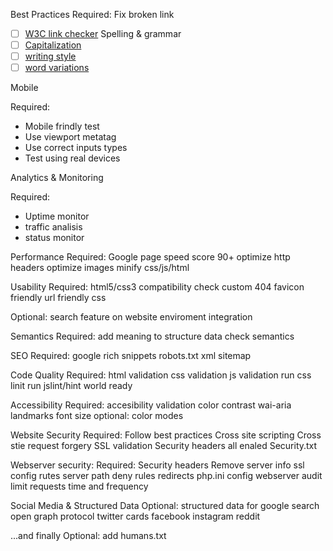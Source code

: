 Best Practices
Required:
   Fix broken link
   - [ ] [W3C link checker](https://validator.w3.org/checklink)
   Spelling & grammar
   - [ ] [Capitalization](https://en.wikipedia.org/wiki/Capitalization)
   - [ ] [writing style](https://en.wikipedia.org/wiki/Writing_style)
   - [ ] [word variations](https://en.wikipedia.org/wiki/American_and_British_English_spelling_differences)

Mobile

Required:
- Mobile frindly test
- Use viewport metatag
- Use correct inputs types
- Test using real devices
 
Analytics & Monitoring

Required:
- Uptime monitor
- traffic analisis
- status monitor

Performance
Required:
  Google page speed score 90+
  optimize http headers
  optimize images
  minify css/js/html
  

Usability
Required:
   html5/css3 compatibility check
   custom 404
   favicon
   friendly url
   friendly css

Optional:
   search feature on website
   enviroment integration


Semantics
Required:
   add meaning to structure data
   check semantics
   
SEO
Required:
   google rich snippets
   robots.txt
   xml sitemap
   
Code Quality
Required:
   html validation
   css validation
   js validation
   run css linit
   run jslint/hint
   world ready
   
Accessibility
Required:
   accesibility validation
   color contrast
   wai-aria landmarks
   font size
optional:
   color modes
   

Website Security
Required:
   Follow best practices
   Cross site scripting
   Cross stie request forgery
   SSL validation
   Security headers all enaled
   Security.txt

Webserver security:
Required:
   Security headers
   Remove server info
   ssl config
   rutes server path deny rules
   redirects
   php.ini config
   webserver audit
   limit requests time and frequency
   
Social Media & Structured Data
Optional:
   structured data for google search
   open graph protocol
   twitter cards
   facebook
   instagram
   reddit

...and finally
Optional:
   add humans.txt



